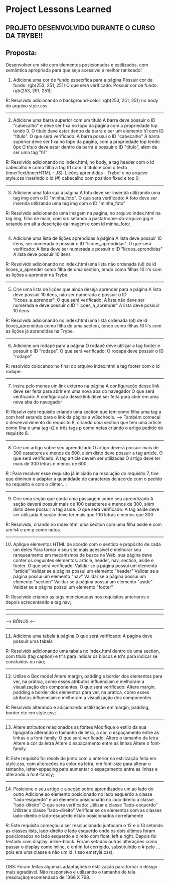 # Project Lessons Learned

## PROJETO DESENVOLVIDO DURANTE O CURSO DA TRYBE!!

## Proposta: 

Desenvolver um site com elementos posicionados e estilizados, com semântica apropriada para que seja acessível e melhor rankeado!

1. Adicione uma cor de fundo específica para a página
Possuir cor de fundo: rgb(253, 251, 251)
O que será verificado:  Possuir cor de fundo: rgb(253, 251, 251);

R: Resolvido adicionando o background-color: rgb(253, 251, 251) no body do arquivo style.css

------------------------------------------------------------------------

2. Adicione uma barra superior com um título
A barra deve possuir o ID "cabecalho" e deve ser fixa no topo da página com a propriedade top tendo 0. O título deve estar dentro da barra e ser um elemento h1 com ID "titulo".
O que será verificado:
A barra possui o ID "cabecalho"
A barra superior deve ser fixa no topo da página, com a propriedade top tendo 0px
O título deve estar dentro da barra e possuir o ID "titulo", além de ser uma tag "h1"

R: Resolvido adicionando no index.html, no body, a tag header com o id cabecalho e como filha a tag h1 com id titulo e com o texto (innerText/innerHTML - JS): Lições aprendidas - Trybe! e no arquivo style.css inserindo o id (#) cabecalho com position fixed e top 0;

-------------------------------------------------------------------------

3. Adicione uma foto sua à página
A foto deve ser inserida utilizando uma tag img com o ID "minha_foto".
O que será verificado:
A foto deve ser inserida utilizando uma tag img com o ID "minha_foto"

R: Resolvido adicionando uma imagem na pagina, no arquivo index.html na tag img, filha de main, com src setando a pasta/nome-do-arquivo.jpg e setando em alt a descrição da imagem e com id minha_foto;

-------------------------------------------------------------------------

4. Adicione uma lista de lições aprendidas à página
A lista deve possuir 10 itens, ser numerada e possuir o ID "licoes_aprendidas".
O que será verificado:
A lista deve ser numerada e possuir o ID "licoes_aprendidas"
A lista deve possuir 10 itens

R: Resolvido adicionando no index.html uma lista não ordenada (ul) de id licoes_a_aprender como filha de uma section, tendo como filhas 10 li's com as lições a aprender na Trybe.

-------------------------------------------------------------------------

5. Crie uma lista de lições que ainda deseja aprender para a página
A lista deve possuir 10 itens, não ser numerada e possuir o ID "licoes_a_aprender".
O que será verificado:
A lista não deve ser numerada e deve possuir o ID "licoes_a_aprender"
A lista deve possuir 10 itens

R: Resolvido adicionando no index.html uma lista ordenada (ol) de id licoes_aprendidas como filha de uma section, tendo como filhas 10 li's com as lições já aprendidas na Trybe.

-------------------------------------------------------------------------

6. Adicione um rodapé para a página
O rodapé deve utilizar a tag footer e possuir o ID "rodape".
O que será verificado:
O rodapé deve possuir o ID "rodape"

R: resolvido colocando no final do arquivo index.html a tag footer com o id rodape.

-------------------------------------------------------------------------

7. Insira pelo menos um link externo na página
A configuração desse link deve ser feita para abrir em uma nova aba do navegador
O que será verificado:
A configuração desse link deve ser feita para abrir em uma nova aba do navegador

R: Resolvi este requisito criando uma section que tem como filha uma tag a com href setando para o link da página a w3schools.
--> Também comecei o desenvolvimento do requisito 8, criando uma section que tem uma article como fiha e uma tag h2 e três tags p como netas criando o artigo pedido do requisito 8.

-------------------------------------------------------------------------

8. Crie um artigo sobre seu aprendizado
O artigo deverá possuir mais de 300 caracteres e menos de 600, além disto deve possuir a tag article.
O que será verificado:
A tag article devem ser utilizadas
O artigo deve ter mais de 300 letras e menos de 600

R : Para resolver esse requisito já iniciado na resolução do requisito 7, tive que diminuir e adaptar a quantidade de caracteres de acordo com o pedido no requisito e com o clinter...;

-------------------------------------------------------------------------

9. Crie uma seção que conta uma passagem sobre seu aprendizado
A seção deverá possuir mais de 100 caracteres e menos de 300, além disto deve possuir a tag aside.
O que será verificado: 
A tag aside deve ser utilizada
A seção deve ter mais que 100 letras e menos que 300

R: Resolvido, criando no index.html uma section com uma filha aside e com um h4 e um p como netos.

-------------------------------------------------------------------------

10. Aplique elementos HTML de acordo com o sentido e propósito de cada um deles
Para tornar o seu site mais acessível e melhorar seu ranqueamento em mecanismos de busca na Web, sua página deve conter os seguintes elementos: article, header, nav, section, aside e footer.
O que será verificado:
Validar se a página possui um elemento "article"
Validar se a página possui um elemento "header"
Validar se a página possui um elemento "nav"
Validar se a página possui um elemento "section"
Validar se a página possui um elemento "aside"
Validar se a página possui um elemento "footer"

R:  Resolvido criando as tags mencionadas nos requisitos anteriores e depois acrecentando a tag nav;

---------------------------------------------------------------------

-------------------------------------------------------------------------

--> BÔNUS <--

-------------------------------------------------------------------------

11.  Adicione uma tabela à página
O que será verificado:
A página deve possuir uma tabela

R: Resolvido adicionando uma tabala no index.html dentro de uma section, com título (tag caption) e tr's para indicar os blocos e td's para indicar se concluídos ou não;

-------------------------------------------------------------------------

12. Utilize o Box model
Altere margin, padding e border dos elementos para ver, na prática, como esses atributos influenciam e melhoram a visualização dos componentes.
O que será verificado:
Altere margin, padding e border dos elementos para ver, na prática, como esses atributos influenciam e melhoram a visualização dos componentes

R: Resolvido alterando e adicionando estilização em margin, padding, border etc em style.css;

-------------------------------------------------------------------------

13. Altere atributos relacionados as fontes
Modifique o estilo da sua tipografia alterando o tamanho de letra, a cor, o espaçamento entre as linhas e a font-family.
O que será verificado:
Altere o tamanho da letra
Altere a cor da letra
Altere o espaçamento entre as linhas
Altere o font-family

R: Este requisito foi resolvido junto com o anterior na estilização feita em style.css, com alterações na color da letra, em font-size para alterar o tamanho, letter-sppacing para aumentar o espaçamento entre as linhas e alterando a font-family;

-------------------------------------------------------------------------

14. Posicione o seu artigo e a seção sobre aprendizados um ao lado do outro
Adicione ao elemento posicionado no lado esquerdo a classe "lado-esquerdo" e ao elemento posicionado no lado direito a classe "lado-direito"
O que será verificado:
Utilizar a classe "lado-esquerdo"
Utilizar a classe "lado-direito"
Verificar se os elementos com as classes lado-direito e lado-esquerdo estão posicionados corretamente

R: Este requisito começou a ser resolucionado juntocom o 12 e o 13 setando as classes lists, lado-direito e lado esquerdo onde os dois últimos foram posicionados no lado esquerdo e direito com float: left e right. Depois foi testado com display: inline-block. Foram setadas outras alterações como passar o display como inline, e enfim foi corrigido, substituindo o # pelo . , pois era uma classe e não um id. (Isso emstyle.css);

-------------------------------------------------------------------------

OBS: Foram feitas algumas adaptações e estilização para tornar o design mais agradável. Não responsivo e utilizando o tamanho de tela (resolução)recomendado de 1366 X 768.
